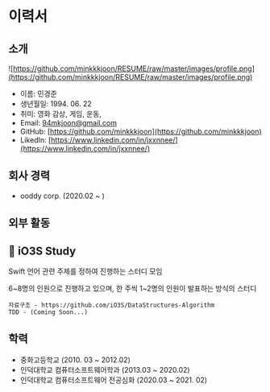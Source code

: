 # 이력서





## 소개

![https://github.com/minkkkjoon/RESUME/raw/master/images/profile.png](https://github.com/minkkkjoon/RESUME/raw/master/images/profile.png)

- 이름: 민경준
- 생년월일: 1994. 06. 22
- 취미: 영화 감상, 게임, 운동,
- Email: 94mkjoon@gmail.com
- GitHub: [https://github.com/minkkkjoon](https://github.com/minkkkjoon)
- LikedIn: [https://www.linkedin.com/in/jxxnnee/](https://www.linkedin.com/in/jxxnnee/)





## 회사 경력

- ooddy corp. (2020.02 ~ )





## 외부 활동

## 📌 **iO3S Study**

Swift 언어 관련 주제를 정하여 진행하는 스터디 모임

6~8명의 인원으로 진행하고 있으며, 한 주씩 1~2명의 인원이 발표하는 방식의 스터디

```
자료구조 - https://github.com/iO3S/DataStructures-Algorithm
TDD - (Coming Soon...)
```





## 학력

- 중화고등학교 
(2010. 03 ~ 2012.02)
- 인덕대학교 컴퓨터소프트웨어학과 
(2013.03 ~ 2020.02)
- 인덕대학교 컴퓨터소프트웨어 전공심화 
(2020.03 ~ 2021. 02)